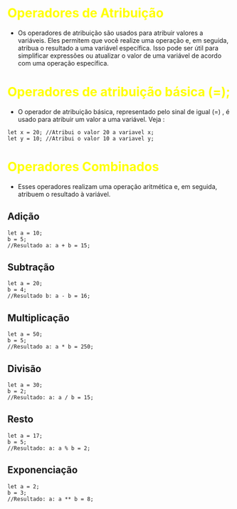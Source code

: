 # <span style="color:yellow">Operadores de Atribuição</span>

* Os operadores de atribuição são usados para atribuir valores a variáveis. Eles permitem que você realize uma operação e, em seguida, atribua o resultado a uma variável específica. Isso pode ser útil para simplificar expressões ou atualizar o valor de uma variável de acordo com uma operação específica.


#  <span style="color:yellow">Operadores de atribuição básica (=);</span>

* O operador de atribuição básica, representado pelo sinal de igual (=) , é usado para atribuir um valor a uma variável. Veja :

```
let x = 20; //Atribui o valor 20 a variavel x;
let y = 10; //Atribui o valor 10 a variavel y;
```

# <span style="color:yellow">Operadores Combinados</span>

* Esses operadores realizam uma operação aritmética e, em seguida, atribuem o resultado à variável.


## **Adição**

```
let a = 10;
b = 5; 
//Resultado a: a + b = 15;
```
## **Subtração**

```
let a = 20;
b = 4; 
//Resultado b: a - b = 16;
```
## **Multiplicação**

```
let a = 50;
b = 5; 
//Resultado a: a * b = 250;
```

## **Divisão**

```
let a = 30;
b = 2; 
//Resultado: a: a / b = 15;
```

## **Resto**

```
let a = 17;
b = 5; 
//Resultado: a: a % b = 2;
```
## **Exponenciação**

```
let a = 2;
b = 3; 
//Resultado: a: a ** b = 8;
```
